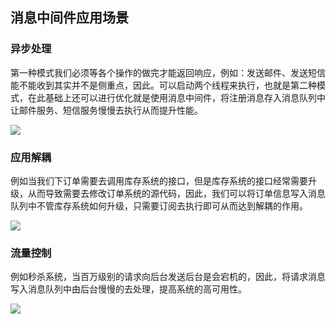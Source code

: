 ## 消息中间件应用场景

### 异步处理

第一种模式我们必须等各个操作的做完才能返回响应，例如：发送邮件、发送短信能不能收到其实并不是侧重点，因此。可以启动两个线程来执行，也就是第二种模式，在此基础上还可以进行优化就是使用消息中间件，将注册消息存入消息队列中让邮件服务、短信服务慢慢去执行从而提升性能。

![](https://cfmall-hello.oss-cn-beijing.aliyuncs.com/images/202306/image-20230610163516865.png#id=dDrVE&originHeight=807&originWidth=835&originalType=binary&ratio=1&rotation=0&showTitle=false&status=done&style=none&title=)

### 应用解耦

例如当我们下订单需要去调用库存系统的接口，但是库存系统的接口经常需要升级，从而导致需要去修改订单系统的源代码，因此，我们可以将订单信息写入消息队列中不管库存系统如何升级，只需要订阅去执行即可从而达到解耦的作用。

![](https://cfmall-hello.oss-cn-beijing.aliyuncs.com/images/202306/image-20230610164800649.png#id=Tc4bd&originHeight=527&originWidth=520&originalType=binary&ratio=1&rotation=0&showTitle=false&status=done&style=none&title=)

### 流量控制

例如秒杀系统，当百万级别的请求向后台发送后台是会宕机的，因此，将请求消息写入消息队列中由后台慢慢的去处理，提高系统的高可用性。

![](https://cfmall-hello.oss-cn-beijing.aliyuncs.com/images/202306/image-20230610165002254.png#id=prMrG&originHeight=226&originWidth=833&originalType=binary&ratio=1&rotation=0&showTitle=false&status=done&style=none&title=)
